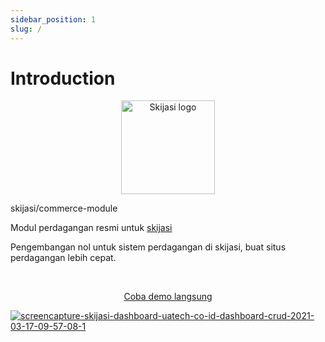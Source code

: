 ```yaml
---
sidebar_position: 1
slug: /
---
```


# Introduction

<p align="center">
  <a href="https://skijasi-docs.nadzorserveraweb.hr/">
    <img src="img/skijasi-commerce-logo.png" width="150px" alt="Skijasi logo" />  
  </a>
  <p>skijasi/commerce-module</p>
</p>

<p align="left">Modul perdagangan resmi untuk <a href="https://github.com/nadzorservera-croatia/skijasi">skijasi</a></p>
<p align="left">Pengembangan nol untuk sistem perdagangan di skijasi, buat situs perdagangan lebih cepat.</p>
<br />

<p align="center">
  <p align="center"><a href="https://skijasi-demo.nadzorserveraweb.hr/commerce" target="_blank">Coba demo langsung</a></p>
  <a href="https://skijasi-docs.nadzorserveraweb.hr/">
    <img src="https://i.ibb.co/mTdhq0T/Screen-Shot-2021-12-08-at-22-47-51.png" alt="screencapture-skijasi-dashboard-uatech-co-id-dashboard-crud-2021-03-17-09-57-08-1" />
  </a>
</p>
